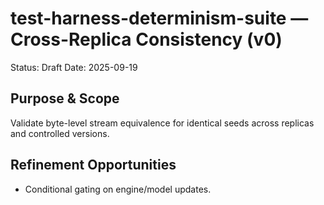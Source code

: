 # test-harness-determinism-suite — Cross-Replica Consistency (v0)

Status: Draft
Date: 2025-09-19

## Purpose & Scope

Validate byte-level stream equivalence for identical seeds across replicas and controlled versions.

## Refinement Opportunities
- Conditional gating on engine/model updates.
